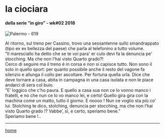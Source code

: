 # la ciociara  

#### della serie “in giro”  - wk#02 2018  

![](https://live.staticflickr.com/65535/49138751107_40727eb544_z.jpg "Palermo - 619")  

Al ritorno, sul treno per Cassino, trovo una sessantenne sullo smandrappato (tipo ex ex bellezza del paese) che parla al telefonino a tutto volume.  
"Il maresciallo ha detto che se te voi para' er culo devi fa la denuncia pe’ stocching. Ma che non l'hai visto Quarto grado?!  
Cerco di seguire ma il treno è in corsa e non si capisce tutto. Non sono il solo in quello sport: per quanto possibile anche il resto del vagone fa silenzio e allunga il collo per ascoltare. Per fortuna quella urla. Dice che deve tornare a casa, abita in campagna in una casa isolata e non le piace andarci di sera col buio.  
"E’ loggico che c’ho paura. E quello a casa sua non ce lo vonno manco i fratelli, e no che nun ce lo vo manco lei, e certo! Quello gira gira con la machina come un matto, tutto il giorno. E noooo ! Nun ce voglio sta più co’ lui. Stolching te dico, stolching, denuncia per stocching, ma che non l’hai visto Quarto grado !? Vabbe’, sì, e certo, speriamo bene."  
Speriamo bene !..  

---  
[home](/interarete.md)   
